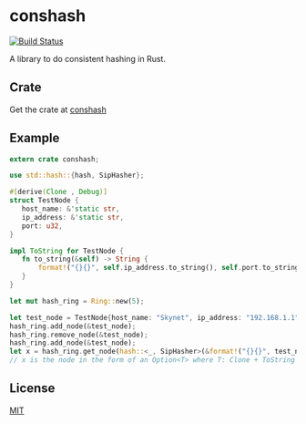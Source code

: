 # conshash

[![Build Status](https://travis-ci.org/skeuomorf/conshash.svg?branch=master)](https://travis-ci.org/skeuomorf/conshash)

A library to do consistent hashing in Rust.

## Crate
Get the crate at [conshash](https://crates.io/crates/conshash)

## Example

 ```Rust
extern crate conshash;

use std::hash::{hash, SipHasher};

#[derive(Clone , Debug)]
struct TestNode {
    host_name: &'static str,
    ip_address: &'static str,
    port: u32,
}

impl ToString for TestNode {
    fn to_string(&self) -> String {
        format!("{}{}", self.ip_address.to_string(), self.port.to_string())
    }
}

let mut hash_ring = Ring::new(5);

let test_node = TestNode{host_name: "Skynet", ip_address: "192.168.1.1", port: 42};
hash_ring.add_node(&test_node);
hash_ring.remove_node(&test_node);
hash_ring.add_node(&test_node);
let x = hash_ring.get_node(hash::<_, SipHasher>(&format!("{}{}", test_node.to_string(), 0.to_string())));
// x is the node in the form of an Option<T> where T: Clone + ToString + Debug
```

## License
[MIT](./LICENSE)

